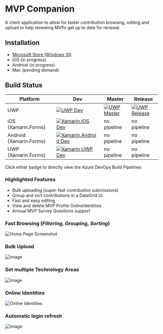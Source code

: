 # MVP Companion 

A client application to allow for faster contribution browsing, editing and upload to help renewing MVPs get up to date for renewal.

## Installation
- [Microsoft Store (Windows 10)](https://www.microsoft.com/store/apps/9NRXNX3WLH77) 
- iOS (in progress)
- Android (in progress)
- Mac (pending demand)

## Build Status
| Platform | Dev | Master | Release |
|----------|-----|--------|---------|
| UWP | [![UWP Dev](https://dev.azure.com/lance/MVP%20Companion%20Ops/_apis/build/status/UWP%20%5BDev%5D)](https://dev.azure.com/lance/MVP%20Companion%20Ops/_build/latest?definitionId=8) | [![UWP Master](https://dev.azure.com/lance/MVP%20Companion%20Ops/_apis/build/status/UWP%20%5BMaster%5D)](https://dev.azure.com/lance/MVP%20Companion%20Ops/_build/latest?definitionId=14) |  [![UWP Release](https://dev.azure.com/lance/MVP%20Companion%20Ops/_apis/build/status/UWP%20%5BRelease%5D)](https://dev.azure.com/lance/MVP%20Companion%20Ops/_build/latest?definitionId=15) |
| iOS (Xamarin.Forms) | [![Xamarin.iOS Dev](https://lance.visualstudio.com/MVP%20Companion%20Ops/_apis/build/status/XF%20iOS)](https://lance.visualstudio.com/MVP%20Companion%20Ops/_build/latest?definitionId=7)  |  no pipeline | no pipeline |
| Android (Xamarin.Forms) | [![Xamarin.Android Dev](https://lance.visualstudio.com/MVP%20Companion%20Ops/_apis/build/status/XF%20Android)](https://lance.visualstudio.com/MVP%20Companion%20Ops/_build/latest?definitionId=13)  |  no pipeline | no pipeline |
| UWP (Xamarin.Forms) | [![Xamarin UWP Dev](https://dev.azure.com/lance/MVP%20Companion%20Ops/_apis/build/status/XF%20UWP%20%5BDev%5D)](https://dev.azure.com/lance/MVP%20Companion%20Ops/_build/latest?definitionId=16) |  no pipeline | no pipeline |

Click either badge to directly view the Azure DevOps Build Pipelines

### Highlighted Features
- Bulk uploading (super-fast contribution submissions)
- Group and sort contributions in a DataGrid UI
- Fast and easy editing
- View and delete MVP Profile OnlineIdentities
- Annual MVP Survey Questions support

### Fast Browsing (*Filtering, Grouping, Sorting*)
![Home Page Screenshot](https://user-images.githubusercontent.com/3520532/50461373-06566300-094c-11e9-881b-e449784d610b.png)

### Bulk Upload
![image](https://content.screencast.com/users/lance.mccarthy/folders/Snagit/media/054a5bfe-3d1f-4aec-b4df-1473d662e789/03.09.2018-18.36.GIF)

### Set multiple Technology Areas
![image](https://dvlup.blob.core.windows.net/general-app-files/MVP%20Companion/MutipleTechAreas.gif)

### Online Identities
![Online Identities](https://user-images.githubusercontent.com/3520532/50461434-5a614780-094c-11e9-856c-14fdfc1dd5ac.png)

### Automatic login refresh
![image](https://dvlup.blob.core.windows.net/general-app-files/MVP%20Companion/MVP_Companion_1.7_update.gif)
